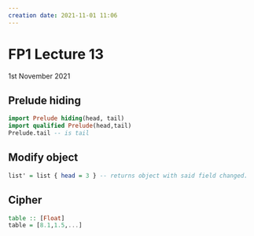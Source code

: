 ```yaml
---
creation date: 2021-11-01 11:06
---
```

#  FP1 Lecture 13
1st November 2021

## Prelude hiding
```hs
import Prelude hiding(head, tail)
import qualified Prelude(head,tail)
Prelude.tail -- is tail
```

## Modify object
```hs
list' = list { head = 3 } -- returns object with said field changed.
```

## Cipher
```hs
table :: [Float]
table = [8.1,1.5,...]
```